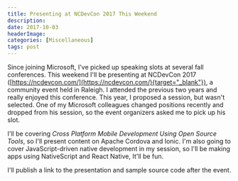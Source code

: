 ```yaml
---
title: Presenting at NCDevCon 2017 This Weekend
description: 
date: 2017-10-03
headerImage: 
categories: [Miscellaneous]
tags: post
---
```


Since joining Microsoft, I've picked up speaking slots at several fall conferences. This weekend I'll be presenting at NCDevCon 2017 ([https://ncdevcon.com/](https://ncdevcon.com/){target="_blank"}), a community event held in Raleigh. I attended the previous two years and really enjoyed this conference. This year, I proposed a session, but wasn't selected. One of my Microsoft colleagues changed positions recently and dropped from his session, so the event organizers asked me to pick up his slot.

I'll be covering *Cross Platform Mobile Development Using Open Source Tools*, so I'll present content on Apache Cordova and Ionic. I'm also going to cover JavaScript-driven native development in my session, so I'll be making apps using NativeScript and React Native, It'll be fun.

I'll publish a link to the presentation and sample source code after the event.